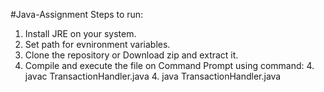 #Java-Assignment 
Steps to run:
1. Install JRE on your system.
2. Set path for evnironment variables.
3. Clone the repository or Download zip and extract it.
4. Compile and execute the file on Command Prompt using command:
    4. javac TransactionHandler.java
    4. java TransactionHandler.java   